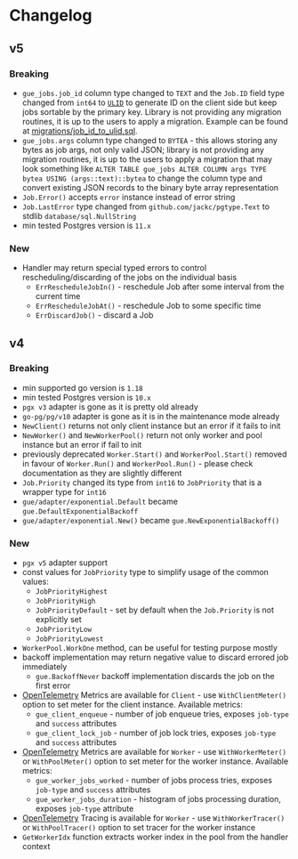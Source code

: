 # Changelog

## v5

### Breaking

- `gue_jobs.job_id` column type changed to `TEXT` and the `Job.ID` field type changed from `int64`
  to [`ULID`](https://github.com/oklog/ulid) to generate ID on the client side but keep jobs sortable by the primary
  key. Library is not providing any migration routines, it is up to the users to apply a migration. Example can be
  found at [migrations/job_id_to_ulid.sql](./migrations/job_id_to_ulid.sql).
- `gue_jobs.args` column type changed to `BYTEA` - this allows storing any bytes as job args, not only valid JSON;
  library is not providing any migration routines, it is up to the users to apply a migration that may look something
  like `ALTER TABLE gue_jobs ALTER COLUMN args TYPE bytea USING (args::text)::bytea` to change the column type and
  convert existing JSON records to the binary byte array representation
- `Job.Error()` accepts `error` instance instead of error string
- `Job.LastError` type changed from `github.com/jackc/pgtype.Text` to stdlib `database/sql.NullString`
- min tested Postgres version is `11.x`

### New

- Handler may return special typed errors to control rescheduling/discarding of the jobs on the individual basis
  - `ErrRescheduleJobIn()` - reschedule Job after some interval from the current time
  - `ErrRescheduleJobAt()` - reschedule Job to some specific time
  - `ErrDiscardJob()` - discard a Job

## v4

### Breaking

- min supported go version is `1.18`
- min tested Postgres version is `10.x`
- `pgx v3` adapter is gone as it is pretty old already
- `go-pg/pg/v10` adapter is gone as it is in the maintenance mode already
- `NewClient()` returns not only client instance but an error if it fails to init
- `NewWorker()` and `NewWorkerPool()` return not only worker and pool instance but an error if fail to init
- previously deprecated `Worker.Start()` and `WorkerPool.Start()` removed in favour of `Worker.Run()`
  and `WorkerPool.Run()` - please check documentation as they are slightly different
- `Job.Priority` changed its type from `int16` to `JobPriority` that is a wrapper type for `int16`
- `gue/adapter/exponential.Default` became `gue.DefaultExponentialBackoff`
- `gue/adapter/exponential.New()` became `gue.NewExponentialBackoff()`

### New

- `pgx v5` adapter support
- const values for `JobPriority` type to simplify usage of the common values:
  - `JobPriorityHighest`
  - `JobPriorityHigh`
  - `JobPriorityDefault` - set by default when the `Job.Priority` is not explicitly set
  - `JobPriorityLow`
  - `JobPriorityLowest`
- `WorkerPool.WorkOne` method, can be useful for testing purpose mostly
- backoff implementation may return negative value to discard errored job immediately
  - `gue.BackoffNever` backoff implementation discards the job on the first error
- [OpenTelemetry](https://github.com/open-telemetry/opentelemetry-go) Metrics are available for `Client` -
  use `WithClientMeter()` option to set meter for the client instance. Available metrics:
  - `gue_client_enqueue` - number of job enqueue tries, exposes `job-type` and `success` attributes
  - `gue_client_lock_job` - number of job lock tries, exposes `job-type` and `success` attributes
- [OpenTelemetry](https://github.com/open-telemetry/opentelemetry-go) Metrics are available for `Worker` -
  use `WithWorkerMeter()` or `WithPoolMeter()` option to set meter for the worker instance. Available metrics:
  - `gue_worker_jobs_worked` - number of jobs process tries, exposes `job-type` and `success` attributes
  - `gue_worker_jobs_duration` - histogram of jobs processing duration, exposes `job-type` attribute
- [OpenTelemetry](https://github.com/open-telemetry/opentelemetry-go) Tracing is available for `Worker` -
  use `WithWorkerTracer()` or `WithPoolTracer()` option to set tracer for the worker instance
- `GetWorkerIdx` function extracts worker index in the pool from the handler context
